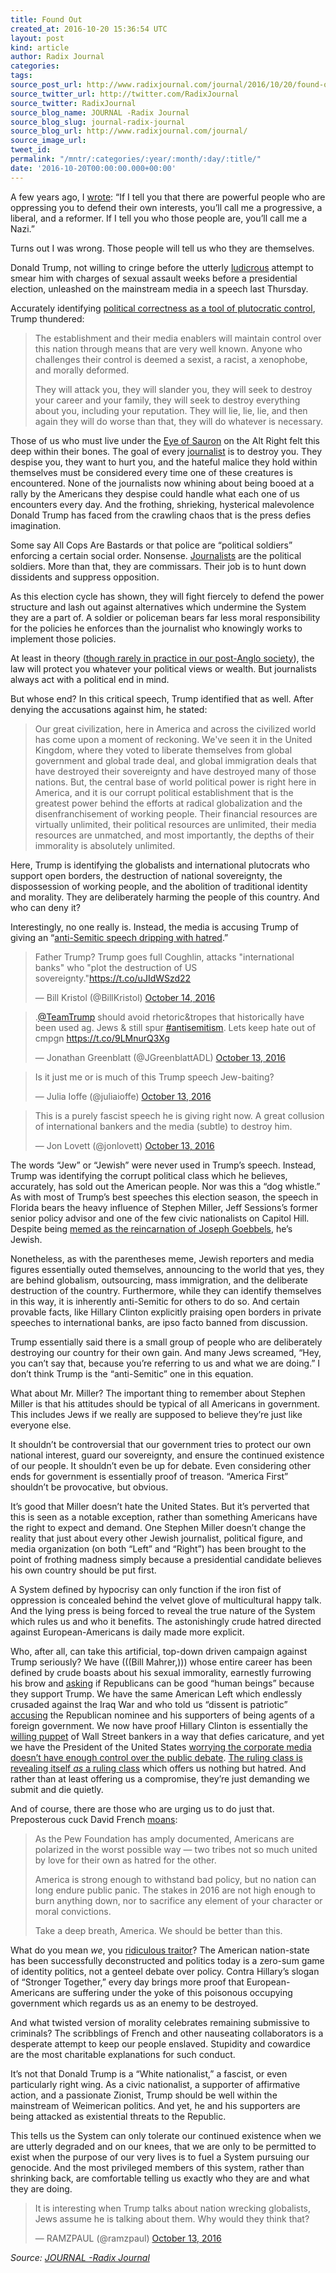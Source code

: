 ```yaml
---
title: Found Out
created_at: 2016-10-20 15:36:54 UTC
layout: post
kind: article
author: Radix Journal
categories: 
tags: 
source_post_url: http://www.radixjournal.com/journal/2016/10/20/found-out
source_twitter_url: http://twitter.com/RadixJournal
source_twitter: RadixJournal
source_blog_name: JOURNAL -Radix Journal
source_blog_slug: journal-radix-journal
source_blog_url: http://www.radixjournal.com/journal/
source_image_url: 
tweet_id: 
permalink: "/mntr/:categories/:year/:month/:day/:title/"
date: '2016-10-20T00:00:00.000+00:00'
---
```

<p>A few years ago, I <a href="http://www.counter-currents.com/2014/03/the-american-dream-vs-the-american-nation/">wrote</a>: “If I tell you that there are powerful people who are oppressing you to defend their own interests, you’ll call me a progressive, a liberal, and a reformer. If I tell you who those people are, you’ll call me a Nazi.” </p>
<p>Turns out I was wrong. Those people will tell us who they are themselves.</p>
<p>Donald Trump, not willing to cringe before the utterly <a href="http://www.radixjournal.com/journal/2016/10/12/weaponized-morality">ludicrous</a> attempt to smear him with charges of sexual assault weeks before a presidential election, unleashed on the mainstream media in a speech last Thursday. </p>
<p>Accurately identifying <a href="http://www.vdare.com/kirkpatrick/for-hillary-and-the-gop-establishment-pc-really-means-plutocratic-control">political correctness as a tool of plutocratic control</a>, Trump thundered:</p>
<blockquote>
<p>The establishment and their media enablers will maintain control over this nation through means that are very well known. Anyone who challenges their control is deemed a sexist, a racist, a xenophobe, and morally deformed.</p>
<p>They will attack you, they will slander you, they will seek to destroy your career and your family, they will seek to destroy everything about you, including your reputation. They will lie, lie, lie, and then again they will do worse than that, they will do whatever is necessary. </p>
</blockquote>
<p>Those of us who must live under the <a href="http://www.vdare.com/articles/jared-taylor-the-splc-wants-to-starve-my-family-among-others">Eye of Sauron</a> on the Alt Right felt this deep within their bones. The goal of every <a href="http://www.counter-currents.com/2014/11/who-is-responsible-for-ferguson/">journalist</a> is to destroy you. They despise you, they want to hurt you, and the hateful malice they hold within themselves must be considered every time one of these creatures is encountered. None of the journalists now whining about being booed at a rally by the Americans they despise could handle what each one of us encounters every day. And the frothing, shrieking, hysterical malevolence Donald Trump has faced from the crawling chaos that is the press defies imagination.</p>
<p>Some say All Cops Are Bastards or that police are “political soldiers” enforcing a certain social order. Nonsense. <a href="http://www.counter-currents.com/2014/11/who-is-responsible-for-ferguson/">Journalists</a> are the political soldiers. More than that, they are commissars. Their job is to hunt down dissidents and suppress opposition. </p>
<p>As this election cycle has shown, they will fight fiercely to defend the power structure and lash out against alternatives which undermine the System they are a part of. A soldier or policeman bears far less moral responsibility for the policies he enforces than the journalist who knowingly works to implement those policies.  </p>
<p>At least in theory (<a href="http://www.vdare.com/articles/trumpvscuckservatives">though rarely in practice in our post-Anglo society</a>), the law will protect you whatever your political views or wealth. But journalists always act with a political end in mind. </p>
<p>But whose end? In this critical speech, Trump identified that as well. After denying the accusations against him, he stated:</p>
<blockquote>
<p>Our great civilization, here in America and across the civilized world has come upon a moment of reckoning. We've seen it in the United Kingdom, where they voted to liberate themselves from global government and global trade deal, and global immigration deals that have destroyed their sovereignty and have destroyed many of those nations. But, the central base of world political power is right here in America, and it is our corrupt political establishment that is the greatest power behind the efforts at radical globalization and the disenfranchisement of working people. Their financial resources are virtually unlimited, their political resources are unlimited, their media resources are unmatched, and most importantly, the depths of their immorality is absolutely unlimited.</p>
</blockquote>
<p>Here, Trump is identifying the globalists and international plutocrats who support open borders, the destruction of national sovereignty, the dispossession of working people, and the abolition of traditional identity and morality. They are deliberately harming the people of this country. And who can deny it?</p>
<p>Interestingly, no one really is. Instead, the media is accusing Trump of giving an “<a href="http://www.rawstory.com/2016/10/trump-just-gave-an-anti-semitic-speech-dripping-with-hatred-and-the-internet-is-horrified/">anti-Semitic speech dripping with hatred</a>.”</p>
<p></p><blockquote data-lang="en" data-preserve-html-node="true" class="twitter-tweet"><p data-preserve-html-node="true" lang="en" dir="ltr">Father Trump? Trump goes full Coughlin, attacks "international banks" who "plot the destruction of US sovereignty."<a data-preserve-html-node="true" href="https://t.co/uJIdWSzd22">https://t.co/uJIdWSzd22</a></p>— Bill Kristol (@BillKristol) <a data-preserve-html-node="true" href="https://twitter.com/BillKristol/status/786752352304893952">October 14, 2016</a></blockquote><p></p>

<blockquote data-lang="en" data-preserve-html-node="true" class="twitter-tweet"><p data-preserve-html-node="true" lang="en" dir="ltr">.<a data-preserve-html-node="true" href="https://twitter.com/TeamTrump">@TeamTrump</a> should avoid rhetoric&amp;tropes that historically have been used ag. Jews &amp; still spur <a data-preserve-html-node="true" href="https://twitter.com/hashtag/antisemitism?src=hash">#antisemitism</a>. Lets keep hate out of cmpgn <a data-preserve-html-node="true" href="https://t.co/9LMnurQ3Xg">https://t.co/9LMnurQ3Xg</a></p>— Jonathan Greenblatt (@JGreenblattADL) <a data-preserve-html-node="true" href="https://twitter.com/JGreenblattADL/status/786672319452291074">October 13, 2016</a></blockquote>

<blockquote data-lang="en" data-preserve-html-node="true" class="twitter-tweet"><p data-preserve-html-node="true" lang="en" dir="ltr">Is it just me or is much of this Trump speech Jew-baiting?</p>— Julia Ioffe (@juliaioffe) <a data-preserve-html-node="true" href="https://twitter.com/juliaioffe/status/786622661887537152">October 13, 2016</a></blockquote>


<p></p><blockquote data-lang="en" data-preserve-html-node="true" class="twitter-tweet"><p data-preserve-html-node="true" lang="en" dir="ltr">This is a purely fascist speech he is giving right now. A great collusion of international bankers and the media (subtle) to destroy him.</p>— Jon Lovett (@jonlovett) <a data-preserve-html-node="true" href="https://twitter.com/jonlovett/status/786617659429224448">October 13, 2016</a></blockquote><p></p>


<p>The words “Jew” or “Jewish” were never used in Trump’s speech. Instead, Trump was identifying the corrupt political class which he believes, accurately, has sold out the American people. Nor was this a “dog whistle.” As with most of Trump’s best speeches this election season, the speech in Florida bears the heavy influence of Stephen Miller, Jeff Sessions’s former senior policy advisor and one of the few civic nationalists on Capitol Hill. Despite being <a href="https://www.youtube.com/watch?v=Qn7rCt531RY">memed as the reincarnation of Joseph Goebbels</a>, he’s Jewish. </p>
<p>Nonetheless, as with the parentheses meme, Jewish reporters and media figures essentially outed themselves, announcing to the world that yes, they are behind globalism, outsourcing, mass immigration, and the deliberate destruction of the country. Furthermore, while they can identify themselves in this way, it is inherently anti-Semitic for others to do so. And certain provable facts, like Hillary Clinton explicitly praising open borders in private speeches to international banks, are ipso facto banned from discussion. </p>
<p>Trump essentially said there is a small group of people who are deliberately destroying our country for their own gain. And many Jews screamed, “Hey, you can’t say that, because you’re referring to us and what we are doing.” I don’t think Trump is the “anti-Semitic” one in this equation. </p>
<p>What about Mr. Miller? The important thing to remember about Stephen Miller is that his attitudes should be typical of all Americans in government. This includes Jews if we really are supposed to believe they’re just like everyone else. </p>
<p>It shouldn’t be controversial that our government tries to protect our own national interest, guard our sovereignty, and ensure the continued existence of our people. It shouldn’t even be up for debate. Even considering other ends for government is essentially proof of treason. “America First” shouldn’t be provocative, but obvious.   </p>
<p>It’s good that Miller doesn’t hate the United States. But it’s perverted that this is seen as a notable exception, rather than something Americans have the right to expect and demand. One Stephen Miller doesn’t change the reality that just about every other Jewish journalist, political figure, and media organization (on both “Left” and “Right”) has been brought to the point of frothing madness simply because a presidential candidate believes his own country should be put first. </p>
<p>A System defined by hypocrisy can only function if the iron fist of oppression is concealed behind the velvet glove of multicultural happy talk. And the lying press is being forced to reveal the true nature of the System which rules us and who it benefits. The astonishingly crude hatred directed against European-Americans is daily made more explicit. </p>
<p>Who, after all, can take this artificial, top-down driven campaign against Trump seriously? We have (((Bill Mahrer,))) whose entire career has been defined by crude boasts about his sexual immorality, earnestly furrowing his brow and <a href="http://www.mediaite.com/tv/bill-maher-can-you-be-a-good-person-and-vote-for-trump/">asking</a> if Republicans can be good “human beings” because they support Trump. We have the same American Left which endlessly crusaded against the Iraq War and who told us “dissent is patriotic” <a href="http://www.towleroad.com/2016/09/keith-olbermann-trump-3/">accusing</a> the Republican nominee and his supporters of being agents of a foreign government. We now have proof Hillary Clinton is essentially the <a href="http://www.zerohedge.com/news/2016-10-15/here-are-hillary-clintons-three-speeches-goldman-sachs-which-she-was-paid-675000">willing puppet</a>  of Wall Street bankers in a way that defies caricature, and yet we have the President of the United States <a href="http://www.breitbart.com/big-journalism/2016/10/14/obama-change-wild-west-media/">worrying the corporate media doesn’t have enough control over the public debate</a>. <a href="http://www.vdare.com/articles/claremonts-codevilla-on-the-coming-revolution-americans-will-be-nostalgic-for-donald-trumps-moderation">The ruling class is revealing itself <em>as</em> a ruling class</a> which offers us nothing but hatred. And rather than at least offering us a compromise, they’re just demanding we submit and die quietly.    </p>
<p>And of course, there are those who are urging us to do just that. Preposterous cuck David French <a href="http://www.nationalreview.com/article/441089/donald-trump-hillary-clinton-american-republic-faces-bigger-threats">moans</a>:</p>
<blockquote>
<p>As the Pew Foundation has amply documented, Americans are polarized in the worst possible way — two tribes not so much united by love for their own as hatred for the other. </p>
<p>America is strong enough to withstand bad policy, but no nation can long endure public panic. The stakes in 2016 are not high enough to burn anything down, nor to sacrifice any element of your character or moral convictions. </p>
<p>Take a deep breath, America. We should be better than this.</p>
</blockquote>
<p>What do you mean <em>we</em>, you <a href="http://www.radixjournal.com/blog/2016/6/2/french-kissof-death">ridiculous traitor</a>? The American nation-state has been successfully deconstructed and politics today is a zero-sum game of identity politics, not a genteel debate over policy. Contra Hillary’s slogan of “Stronger Together,” every day brings more proof that European-Americans are suffering under the yoke of this poisonous occupying government which regards us as an enemy to be destroyed. </p>
<p>And what twisted version of morality celebrates remaining submissive to criminals? The scribblings of French and other nauseating collaborators is a desperate attempt to keep our people enslaved. Stupidity and cowardice are the most charitable explanations for such conduct. </p>
<p>It’s not that Donald Trump is a “White nationalist,” a fascist, or even particularly right wing. As a civic nationalist, a supporter of affirmative action, and a passionate Zionist, Trump should be well within the mainstream of Weimerican politics. And yet, he and his supporters are being attacked as existential threats to the Republic. </p>
<p>This tells us the System can only tolerate our continued existence when we are utterly degraded and on our knees, that we are only to be permitted to exist when the purpose of our very lives is to fuel a System pursuing our genocide. And the most privileged members of this system, rather than shrinking back, are comfortable telling us exactly who they are and what they are doing. </p>
<p></p><blockquote data-lang="en" data-preserve-html-node="true" class="twitter-tweet"><p data-preserve-html-node="true" lang="en" dir="ltr">It is interesting when Trump talks about nation wrecking globalists, Jews assume he is talking about them. Why would they think that?</p>— RAMZPAUL (@ramzpaul) <a data-preserve-html-node="true" href="https://twitter.com/ramzpaul/status/786655866615369728">October 13, 2016</a></blockquote><p></p><div class="">
    <i>Source: <a href="http://www.radixjournal.com/journal/">JOURNAL -Radix Journal</a></i>
</div>
